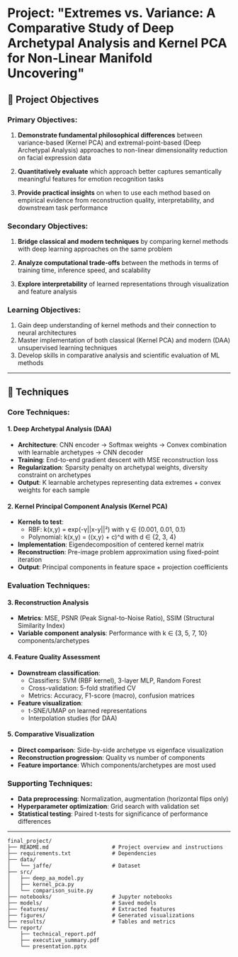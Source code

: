 # Project: "Extremes vs. Variance: A Comparative Study of Deep Archetypal Analysis and Kernel PCA for Non-Linear Manifold Uncovering"

## 📎 **Project Objectives**

### **Primary Objectives:**
1. **Demonstrate fundamental philosophical differences** between variance-based (Kernel PCA) and extremal-point-based (Deep Archetypal Analysis) approaches to non-linear dimensionality reduction on facial expression data

2. **Quantitatively evaluate** which approach better captures semantically meaningful features for emotion recognition tasks

3. **Provide practical insights** on when to use each method based on empirical evidence from reconstruction quality, interpretability, and downstream task performance

### **Secondary Objectives:**
1. **Bridge classical and modern techniques** by comparing kernel methods with deep learning approaches on the same problem

2. **Analyze computational trade-offs** between the methods in terms of training time, inference speed, and scalability

3. **Explore interpretability** of learned representations through visualization and feature analysis

### **Learning Objectives:**
1. Gain deep understanding of kernel methods and their connection to neural architectures
2. Master implementation of both classical (Kernel PCA) and modern (DAA) unsupervised learning techniques
3. Develop skills in comparative analysis and scientific evaluation of ML methods

---

## 🔧 **Techniques**

### **Core Techniques:**

#### **1. Deep Archetypal Analysis (DAA)**
- **Architecture**: CNN encoder → Softmax weights → Convex combination with learnable archetypes → CNN decoder
- **Training**: End-to-end gradient descent with MSE reconstruction loss
- **Regularization**: Sparsity penalty on archetypal weights, diversity constraint on archetypes
- **Output**: K learnable archetypes representing data extremes + convex weights for each sample

#### **2. Kernel Principal Component Analysis (Kernel PCA)**
- **Kernels to test**:
  - RBF: k(x,y) = exp(-γ||x-y||²) with γ ∈ {0.001, 0.01, 0.1}
  - Polynomial: k(x,y) = (⟨x,y⟩ + c)^d with d ∈ {2, 3, 4}
- **Implementation**: Eigendecomposition of centered kernel matrix
- **Reconstruction**: Pre-image problem approximation using fixed-point iteration
- **Output**: Principal components in feature space + projection coefficients

### **Evaluation Techniques:**

#### **3. Reconstruction Analysis**
- **Metrics**: MSE, PSNR (Peak Signal-to-Noise Ratio), SSIM (Structural Similarity Index)
- **Variable component analysis**: Performance with k ∈ {3, 5, 7, 10} components/archetypes

#### **4. Feature Quality Assessment**
- **Downstream classification**:
  - Classifiers: SVM (RBF kernel), 3-layer MLP, Random Forest
  - Cross-validation: 5-fold stratified CV
  - Metrics: Accuracy, F1-score (macro), confusion matrices
- **Feature visualization**:
  - t-SNE/UMAP on learned representations
  - Interpolation studies (for DAA)

#### **5. Comparative Visualization**
- **Direct comparison**: Side-by-side archetype vs eigenface visualization
- **Reconstruction progression**: Quality vs number of components
- **Feature importance**: Which components/archetypes are most used

### **Supporting Techniques:**
- **Data preprocessing**: Normalization, augmentation (horizontal flips only)
- **Hyperparameter optimization**: Grid search with validation set
- **Statistical testing**: Paired t-tests for significance of performance differences

---

```
final_project/
├── README.md                    # Project overview and instructions
├── requirements.txt             # Dependencies
├── data/
│   └── jaffe/                   # Dataset
├── src/
│   ├── deep_aa_model.py
│   ├── kernel_pca.py
│   └── comparison_suite.py
├── notebooks/                   # Jupyter notebooks
├── models/                      # Saved models
├── features/                    # Extracted features
├── figures/                     # Generated visualizations
├── results/                     # Tables and metrics
└── report/
    ├── technical_report.pdf
    ├── executive_summary.pdf
    └── presentation.pptx
```

